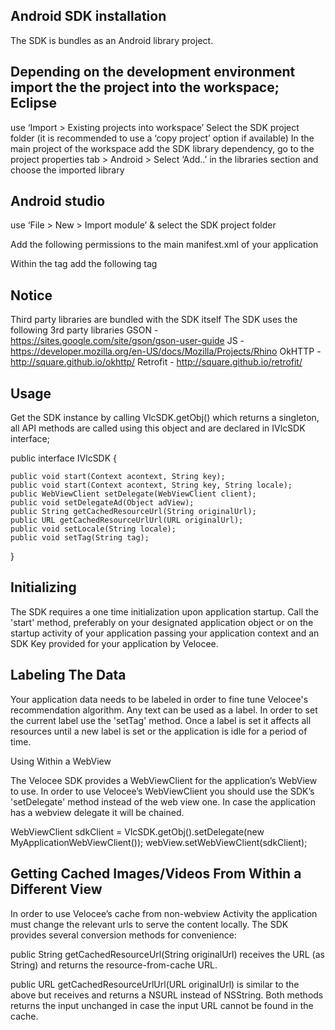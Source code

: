Android SDK installation 
------------------------


The SDK is bundles as an Android library project.

Depending on the development environment import the the project into the workspace;
Eclipse
-------
use ‘Import > Existing projects into workspace’
Select the SDK project folder (it is recommended to use a ‘copy project’ option if available)
In the main project of the workspace add the SDK library dependency, go to the project properties tab > Android > Select ‘Add..’ in the libraries section and choose the imported library


Android studio
--------------
use ‘File > New > Import module’ & select the SDK project folder



Add the following permissions to the main manifest.xml of your application

<uses-permission android:name="android.permission.INTERNET" />
<uses-permission android:name="android.permission.ACCESS_NETWORK_STATE" />

Within the <application> tag add the following <service> tag
<service android:name="com.velocee.sdk.VeloceeSDKService" />​


Notice
------
Third party libraries are bundled with the SDK itself
The SDK uses the following 3rd party libraries
GSON - https://sites.google.com/site/gson/gson-user-guide
JS - https://developer.mozilla.org/en-US/docs/Mozilla/Projects/Rhino
OkHTTP - http://square.github.io/okhttp/
Retrofit - http://square.github.io/retrofit/

Usage
-----
Get the SDK instance by calling VlcSDK.getObj() which returns a singleton, all API methods are called using this object and are declared in IVlcSDK interface;

public interface IVlcSDK {

	public void start(Context acontext, String key);
	public void start(Context acontext, String key, String locale);
	public WebViewClient setDelegate(WebViewClient client);
	public void setDelegateAd(Object adView);
	public String getCachedResourceUrl(String originalUrl);
	public URL getCachedResourceUrlUrl(URL originalUrl);
	public void setLocale(String locale);
	public void setTag(String tag);
}

Initializing
------------
The SDK requires a one time initialization upon application startup.
Call the 'start' method, preferably on your designated application object or on the startup activity of your application passing your application context and an SDK Key provided for your application by Velocee.

Labeling The Data
-----------------
Your application data needs to be labeled in order to fine tune Velocee's recommendation algorithm. Any text can be used as a label. 
In order to set the current label use the 'setTag' method. Once a label is set it affects all resources until a new label is set or the application is idle for a period of time.

Using Within a WebView

The Velocee SDK provides a WebViewClient for the application’s WebView to use. 
In order to use Velocee’s WebViewClient you should use the SDK’s 'setDelegate' method instead of the web view one. In case the application has a webview delegate it will be chained.

WebViewClient sdkClient = VlcSDK.getObj().setDelegate(new MyApplicationWebViewClient());
webView.setWebViewClient(sdkClient);

Getting Cached Images/Videos From Within a Different View
---------------------------------------------------------
In order to use Velocee’s cache from non-webview Activity the application must change the relevant urls to serve the content locally. The SDK provides several conversion methods for convenience:

public String getCachedResourceUrl(String originalUrl)
receives the URL (as String) and returns the resource-from-cache URL.

public URL getCachedResourceUrlUrl(URL originalUrl)
is similar to the above but receives and returns a NSURL instead of NSString. Both methods returns the input unchanged in case the input URL cannot be found in the cache.

